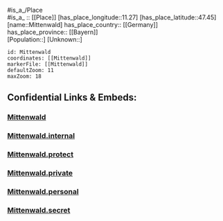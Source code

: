 ﻿---
location: [47.45,11.27] 
mapzoom: [7,12] 
mapmarker: city 
type: City
tags:
- geo/City


SpocWebEntityId: 32514
isDeleted: false
confidential: public

---
#is_a_/Place  
#is_a_ :: [[Place]] 
[has_place_longitude::11.27] 
[has_place_latitude::47.45] 
[name::Mittenwald] 
has_place_country:: [[Germany]]  
has_place_province:: [[Bayern]]  
[Population::] 
[Unknown::] 


```leaflet
id: Mittenwald
coordinates: [[Mittenwald]] 
markerFile: [[Mittenwald]] 
defaultZoom: 11 
maxZoom: 18
```


## Confidential Links & Embeds: 

### [Mittenwald](/_public/Earth/Continent/Europe/Europe~Central/Germany/Germany~West/Bayern/counties~Bayern/Garmisch-Partenkirchen/cities~Garmisch/Mittenwald.md) 

### [Mittenwald.internal](/_internal/Earth/Continent/Europe/Europe~Central/Germany/Germany~West/Bayern/counties~Bayern/Garmisch-Partenkirchen/cities~Garmisch/Mittenwald.internal.md) 

### [Mittenwald.protect](/_protect/Earth/Continent/Europe/Europe~Central/Germany/Germany~West/Bayern/counties~Bayern/Garmisch-Partenkirchen/cities~Garmisch/Mittenwald.protect.md) 

### [Mittenwald.private](/_private/Earth/Continent/Europe/Europe~Central/Germany/Germany~West/Bayern/counties~Bayern/Garmisch-Partenkirchen/cities~Garmisch/Mittenwald.private.md) 

### [Mittenwald.personal](/_personal/Earth/Continent/Europe/Europe~Central/Germany/Germany~West/Bayern/counties~Bayern/Garmisch-Partenkirchen/cities~Garmisch/Mittenwald.personal.md) 

### [Mittenwald.secret](/_secret/Earth/Continent/Europe/Europe~Central/Germany/Germany~West/Bayern/counties~Bayern/Garmisch-Partenkirchen/cities~Garmisch/Mittenwald.secret.md) 
